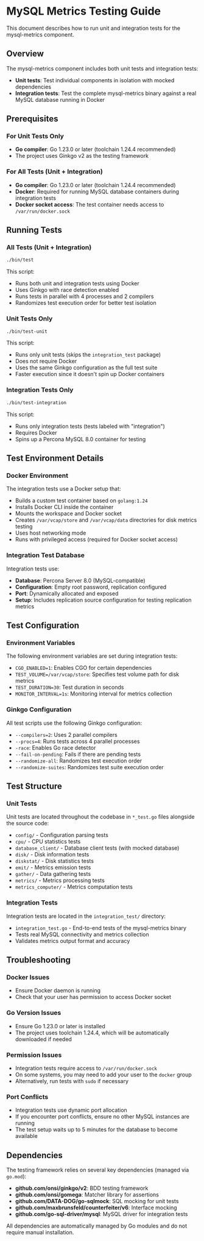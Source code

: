 # MySQL Metrics Testing Guide

This document describes how to run unit and integration tests for the mysql-metrics component.

## Overview

The mysql-metrics component includes both unit tests and integration tests:
- **Unit tests**: Test individual components in isolation with mocked dependencies
- **Integration tests**: Test the complete mysql-metrics binary against a real MySQL database running in Docker

## Prerequisites

### For Unit Tests Only
- **Go compiler**: Go 1.23.0 or later (toolchain 1.24.4 recommended)
- The project uses Ginkgo v2 as the testing framework

### For All Tests (Unit + Integration)
- **Go compiler**: Go 1.23.0 or later (toolchain 1.24.4 recommended)
- **Docker**: Required for running MySQL database containers during integration tests
- **Docker socket access**: The test container needs access to `/var/run/docker.sock`

## Running Tests

### All Tests (Unit + Integration)
```bash
./bin/test
```

This script:
- Runs both unit and integration tests using Docker
- Uses Ginkgo with race detection enabled
- Runs tests in parallel with 4 processes and 2 compilers
- Randomizes test execution order for better test isolation

### Unit Tests Only
```bash
./bin/test-unit
```

This script:
- Runs only unit tests (skips the `integration_test` package)
- Does not require Docker
- Uses the same Ginkgo configuration as the full test suite
- Faster execution since it doesn't spin up Docker containers

### Integration Tests Only
```bash
./bin/test-integration
```

This script:
- Runs only integration tests (tests labeled with "integration")
- Requires Docker
- Spins up a Percona MySQL 8.0 container for testing

## Test Environment Details

### Docker Environment
The integration tests use a Docker setup that:
- Builds a custom test container based on `golang:1.24`
- Installs Docker CLI inside the container
- Mounts the workspace and Docker socket
- Creates `/var/vcap/store` and `/var/vcap/data` directories for disk metrics testing
- Uses host networking mode
- Runs with privileged access (required for Docker socket access)

### Integration Test Database
Integration tests use:
- **Database**: Percona Server 8.0 (MySQL-compatible)
- **Configuration**: Empty root password, replication configured
- **Port**: Dynamically allocated and exposed
- **Setup**: Includes replication source configuration for testing replication metrics

## Test Configuration

### Environment Variables
The following environment variables are set during integration tests:
- `CGO_ENABLED=1`: Enables CGO for certain dependencies
- `TEST_VOLUME=/var/vcap/store`: Specifies test volume path for disk metrics
- `TEST_DURATION=30`: Test duration in seconds
- `MONITOR_INTERVAL=1s`: Monitoring interval for metrics collection

### Ginkgo Configuration
All test scripts use the following Ginkgo configuration:
- `--compilers=2`: Uses 2 parallel compilers
- `--procs=4`: Runs tests across 4 parallel processes
- `-race`: Enables Go race detector
- `--fail-on-pending`: Fails if there are pending tests
- `--randomize-all`: Randomizes test execution order
- `--randomize-suites`: Randomizes test suite execution order

## Test Structure

### Unit Tests
Unit tests are located throughout the codebase in `*_test.go` files alongside the source code:
- `config/` - Configuration parsing tests
- `cpu/` - CPU statistics tests
- `database_client/` - Database client tests (with mocked database)
- `disk/` - Disk information tests
- `diskstat/` - Disk statistics tests
- `emit/` - Metrics emission tests
- `gather/` - Data gathering tests
- `metrics/` - Metrics processing tests
- `metrics_computer/` - Metrics computation tests

### Integration Tests
Integration tests are located in the `integration_test/` directory:
- `integration_test.go` - End-to-end tests of the mysql-metrics binary
- Tests real MySQL connectivity and metrics collection
- Validates metrics output format and accuracy

## Troubleshooting

### Docker Issues
- Ensure Docker daemon is running
- Check that your user has permission to access Docker socket

### Go Version Issues
- Ensure Go 1.23.0 or later is installed
- The project uses toolchain 1.24.4, which will be automatically downloaded if needed

### Permission Issues
- Integration tests require access to `/var/run/docker.sock`
- On some systems, you may need to add your user to the `docker` group
- Alternatively, run tests with `sudo` if necessary

### Port Conflicts
- Integration tests use dynamic port allocation
- If you encounter port conflicts, ensure no other MySQL instances are running
- The test setup waits up to 5 minutes for the database to become available

## Dependencies

The testing framework relies on several key dependencies (managed via `go.mod`):
- **github.com/onsi/ginkgo/v2**: BDD testing framework
- **github.com/onsi/gomega**: Matcher library for assertions
- **github.com/DATA-DOG/go-sqlmock**: SQL mocking for unit tests
- **github.com/maxbrunsfeld/counterfeiter/v6**: Interface mocking
- **github.com/go-sql-driver/mysql**: MySQL driver for integration tests

All dependencies are automatically managed by Go modules and do not require manual installation. 
